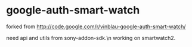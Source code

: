 google-auth-smart-watch
=======================

forked from http://code.google.com/r/vinblau-google-auth-smart-watch/

need api and utils from sony-addon-sdk.\n
working on smartwatch2.
